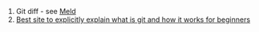 1. Git diff - see [Meld](http://meldmerge.org/)
2. [Best site to explicitly explain what is git and how it works for beginners](https://learngitbranching.js.org/)
